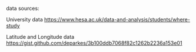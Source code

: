 data sources:

University data https://www.hesa.ac.uk/data-and-analysis/students/where-study

Latitude and Longitude data https://gist.github.com/deparkes/3b100ddb7068f82c1262b2236a153e01
